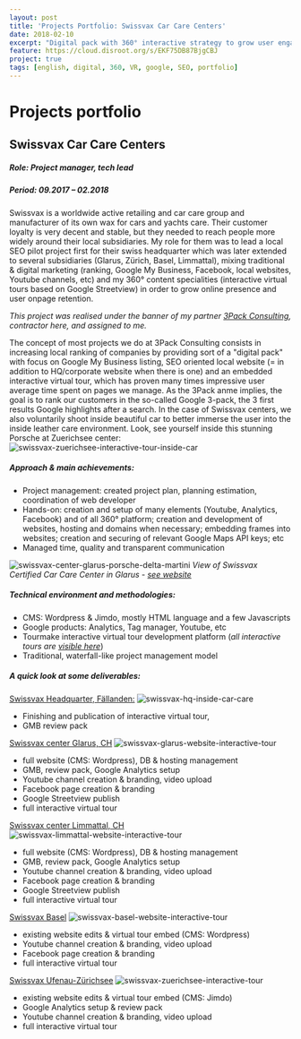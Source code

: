 ```yaml
---
layout: post
title: 'Projects Portfolio: Swissvax Car Care Centers'
date: 2018-02-10
excerpt: "Digital pack with 360° interactive strategy to grow user engagement"
feature: https://cloud.disroot.org/s/EKF75DB87BjgCBJ
project: true
tags: [english, digital, 360, VR, google, SEO, portfolio]
---
```


# Projects portfolio
## Swissvax Car Care Centers
##### Role: Project manager, tech lead
##### Period: 09.2017 – 02.2018

Swissvax is a worldwide active retailing and car care group and manufacturer of its own wax for cars and yachts care. Their customer loyalty is very decent and stable, but they needed to reach people more widely around their local subsidiaries. My role for them was to lead a local SEO pilot project first for their swiss headquarter which was later extended to several subsidiaries (Glarus, Zürich, Basel, Limmattal), mixing traditional & digital marketing (ranking, Google My Business, Facebook, local websites, Youtube channels, etc) and my 360° content specialities (interactive virtual tours based on Google Streetview) in order to grow online presence and user onpage retention.   

_This project was realised under the banner of my partner [3Pack Consulting](https://www.3pack.ch/), contractor here, and assigned to me._

The concept of most projects we do at 3Pack Consulting consists in increasing local ranking of companies by providing sort of a "digital pack" with focus on Google My Business listing, SEO oriented local website (= in addition to HQ/corporate website when there is one) and an embedded interactive virtual tour, which has proven many times impressive user average time spent on pages we manage. As the 3Pack anme implies, the goal is to rank our customers in the so-called Google 3-pack, the 3 first results Google highlights after a search.
In the case of Swissvax centers, we also voluntarily shoot inside beautiful car to better immerse the user into the inside leather care environment. Look, see yourself inside this stunning Porsche at Zuerichsee center: 
![swissvax-zuerichsee-interactive-tour-inside-car](https://cloud.disroot.org/s/J8mmTjoZgEkdQXT)

##### Approach & main achievements:

- Project management: created project plan, planning estimation, coordination of web developer
- Hands-on: creation and setup of many elements (Youtube, Analytics, Facebook) and of all 360° platform; creation and development of websites, hosting and domains when necessary; embedding frames into websites; creation and securing of relevant Google Maps API keys; etc
- Managed time, quality and transparent communication

![swissvax-center-glarus-porsche-delta-martini](https://cloud.disroot.org/s/TAGHGgnBaALPQi8) 
*View of Swissvax Certified Car Care Center in Glarus - [see website](http://www.swissvax-certified-car-care-center-glarus.ch)*

##### Technical environment and methodologies:

- CMS: Wordpress & Jimdo, mostly HTML language and a few Javascripts
- Google products: Analytics, Tag manager, Youtube, etc
- Tourmake interactive virtual tour development platform (*all interactive tours are [visible here](http://3pack-consulting.tourmake.it/)*)
- Traditional, waterfall-like project management model

##### A quick look at some deliverables:

[Swissvax Headquarter, Fällanden:](https://www.swissvax.ch/flagship-car-care-center/index.php)
![swissvax-hq-inside-car-care](https://cloud.disroot.org/s/dE9YiQHRfKZY37J)
- Finishing and publication of interactive virtual tour,
- GMB review pack

[Swissvax center Glarus, CH](http://www.swissvax-certified-car-care-center-glarus.ch/)
![swissvax-glarus-website-interactive-tour](https://cloud.disroot.org/s/cyqfXWJnTdZeKDn)
- full website (CMS: Wordpress), DB & hosting management
- GMB, review pack, Google Analytics setup
- Youtube channel creation & branding, video upload
- Facebook page creation & branding
- Google Streetview publish
- full interactive virtual tour

[Swissvax center Limmattal, CH](http://swissvax-certified-car-care-center-limmattal.ch/)
![swissvax-limmattal-website-interactive-tour](https://cloud.disroot.org/s/ANtHBJJQpny5Nne)
- full website (CMS: Wordpress), DB & hosting management
- GMB, review pack, Google Analytics setup
- Youtube channel creation & branding, video upload
- Facebook page creation & branding
- Google Streetview publish
- full interactive virtual tour

[Swissvax Basel](http://www.swissvax-basel.ch/)
![swissvax-basel-website-interactive-tour](https://cloud.disroot.org/s/RPbHiAY7GGe6PBL)
- existing website edits & virtual tour embed (CMS: Wordpress)
- Youtube channel creation & branding, video upload
- Facebook page creation & branding
- full interactive virtual tour

[Swissvax Ufenau-Zürichsee](https://www.swissvax-ufenau.ch/)
![swissvax-zuerichsee-interactive-tour](https://cloud.disroot.org/s/CZrzwRPy5qwJFRG)
- existing website edits & virtual tour embed (CMS: Jimdo)
- Google Analytics setup & review pack
- Youtube channel creation & branding, video upload
- full interactive virtual tour



